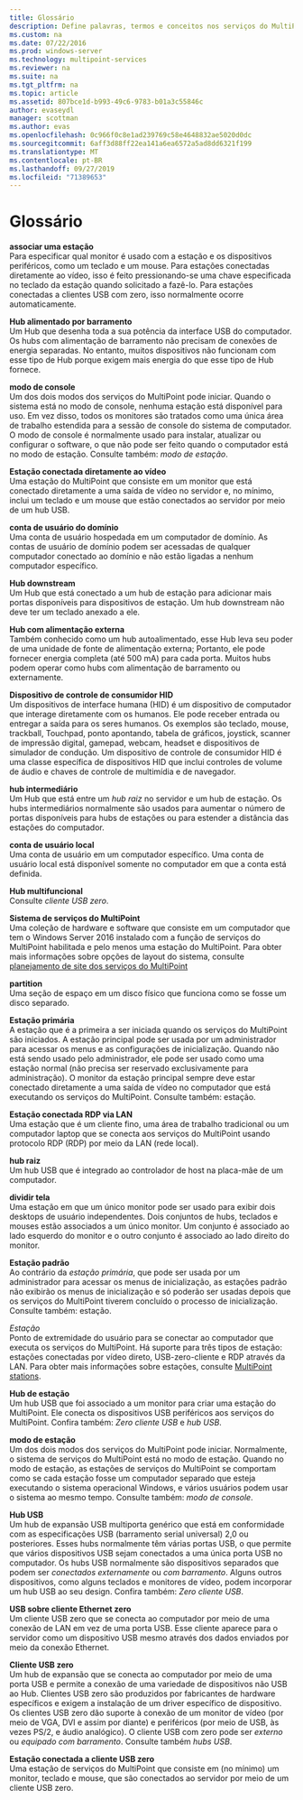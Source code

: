 ```yaml
---
title: Glossário
description: Define palavras, termos e conceitos nos serviços do MultiPoint
ms.custom: na
ms.date: 07/22/2016
ms.prod: windows-server
ms.technology: multipoint-services
ms.reviewer: na
ms.suite: na
ms.tgt_pltfrm: na
ms.topic: article
ms.assetid: 807bce1d-b993-49c6-9783-b01a3c55846c
author: evaseydl
manager: scottman
ms.author: evas
ms.openlocfilehash: 0c966f0c8e1ad239769c58e4648832ae5020d0dc
ms.sourcegitcommit: 6aff3d88ff22ea141a6ea6572a5ad8dd6321f199
ms.translationtype: MT
ms.contentlocale: pt-BR
ms.lasthandoff: 09/27/2019
ms.locfileid: "71389653"
---
```

# <a name="glossary"></a>Glossário
**associar uma estação**  
Para especificar qual monitor é usado com a estação e os dispositivos periféricos, como um teclado e um mouse. Para estações conectadas diretamente ao vídeo, isso é feito pressionando-se uma chave especificada no teclado da estação quando solicitado a fazê-lo. Para estações conectadas a clientes USB com zero, isso normalmente ocorre automaticamente.  
  
**Hub alimentado por barramento**  
Um Hub que desenha toda a sua potência da interface USB do computador. Os hubs com alimentação de barramento não precisam de conexões de energia separadas. No entanto, muitos dispositivos não funcionam com esse tipo de Hub porque exigem mais energia do que esse tipo de Hub fornece.  
  
**modo de console**  
Um dos dois modos dos serviços do MultiPoint pode iniciar. Quando o sistema está no modo de console, nenhuma estação está disponível para uso. Em vez disso, todos os monitores são tratados como uma única área de trabalho estendida para a sessão de console do sistema de computador. O modo de console é normalmente usado para instalar, atualizar ou configurar o software, o que não pode ser feito quando o computador está no modo de estação. Consulte também: *modo de estação*.  
  
**Estação conectada diretamente ao vídeo**  
Uma estação do MultiPoint que consiste em um monitor que está conectado diretamente a uma saída de vídeo no servidor e, no mínimo, inclui um teclado e um mouse que estão conectados ao servidor por meio de um hub USB.  
  
**conta de usuário do domínio**  
Uma conta de usuário hospedada em um computador de domínio. As contas de usuário de domínio podem ser acessadas de qualquer computador conectado ao domínio e não estão ligadas a nenhum computador específico.  
  
**Hub downstream**  
Um Hub que está conectado a um hub de estação para adicionar mais portas disponíveis para dispositivos de estação. Um hub downstream não deve ter um teclado anexado a ele.  
  
**Hub com alimentação externa**  
Também conhecido como um hub autoalimentado, esse Hub leva seu poder de uma unidade de fonte de alimentação externa; Portanto, ele pode fornecer energia completa (até 500 mA) para cada porta. Muitos hubs podem operar como hubs com alimentação de barramento ou externamente.  
  
**Dispositivo de controle de consumidor HID**  
Um dispositivos de interface humana (HID) é um dispositivo de computador que interage diretamente com os humanos. Ele pode receber entrada ou entregar a saída para os seres humanos. Os exemplos são teclado, mouse, trackball, Touchpad, ponto apontando, tabela de gráficos, joystick, scanner de impressão digital, gamepad, webcam, headset e dispositivos de simulador de condução. Um dispositivo de controle de consumidor HID é uma classe específica de dispositivos HID que inclui controles de volume de áudio e chaves de controle de multimídia e de navegador.  
  
**hub intermediário**  
Um Hub que está entre um *hub raiz* no servidor e um hub de estação. Os hubs intermediários normalmente são usados para aumentar o número de portas disponíveis para hubs de estações ou para estender a distância das estações do computador.  
  
**conta de usuário local**  
Uma conta de usuário em um computador específico. Uma conta de usuário local está disponível somente no computador em que a conta está definida.  
  
**Hub multifuncional**  
Consulte *cliente USB zero*.  
  
**Sistema de serviços do MultiPoint**  
Uma coleção de hardware e software que consiste em um computador que tem o Windows Server 2016 instalado com a função de serviços do MultiPoint habilitada e pelo menos uma estação do MultiPoint. Para obter mais informações sobre opções de layout do sistema, consulte [planejamento de site dos serviços do MultiPoint](MultiPoint-services-Site-Planning.md)  
  
**partition**  
Uma seção de espaço em um disco físico que funciona como se fosse um disco separado.  
  
**Estação primária**  
A estação que é a primeira a ser iniciada quando os serviços do MultiPoint são iniciados. A estação principal pode ser usada por um administrador para acessar os menus e as configurações de inicialização. Quando não está sendo usado pelo administrador, ele pode ser usado como uma estação normal (não precisa ser reservado exclusivamente para administração). O monitor da estação principal sempre deve estar conectado diretamente a uma saída de vídeo no computador que está executando os serviços do MultiPoint. Consulte também: estação.  
  
**Estação conectada RDP via LAN**  
Uma estação que é um cliente fino, uma área de trabalho tradicional ou um computador laptop que se conecta aos serviços do MultiPoint usando protocolo RDP (RDP) por meio da LAN (rede local).  
  
**hub raiz**  
Um hub USB que é integrado ao controlador de host na placa-mãe de um computador.  
  
**dividir tela**  
Uma estação em que um único monitor pode ser usado para exibir dois desktops de usuário independentes. Dois conjuntos de hubs, teclados e mouses estão associados a um único monitor. Um conjunto é associado ao lado esquerdo do monitor e o outro conjunto é associado ao lado direito do monitor.  
  
**Estação padrão**  
Ao contrário da *estação primária*, que pode ser usada por um administrador para acessar os menus de inicialização, as estações padrão não exibirão os menus de inicialização e só poderão ser usadas depois que os serviços do MultiPoint tiverem concluído o processo de inicialização. Consulte também: estação.  
  
*Estação*  
Ponto de extremidade do usuário para se conectar ao computador que executa os serviços do MultiPoint. Há suporte para três tipos de estação: estações conectadas por vídeo direto, USB-zero-cliente e RDP através da LAN. Para obter mais informações sobre estações, consulte [MultiPoint stations](MultiPoint-services-Stations.md).  
  
**Hub de estação**  
Um hub USB que foi associado a um monitor para criar uma estação do MultiPoint. Ele conecta os dispositivos USB periféricos aos serviços do MultiPoint. Confira também:   *Zero cliente USB* e *hub USB*.  
  
**modo de estação**  
Um dos dois modos dos serviços do MultiPoint pode iniciar. Normalmente, o sistema de serviços do MultiPoint está no modo de estação. Quando no modo de estação, as estações de serviços do MultiPoint se comportam como se cada estação fosse um computador separado que esteja executando o sistema operacional Windows, e vários usuários podem usar o sistema ao mesmo tempo. Consulte também: *modo de console*.  
  
**Hub USB**  
Um hub de expansão USB multiporta genérico que está em conformidade com as especificações USB (barramento serial universal) 2,0 ou posteriores. Esses hubs normalmente têm várias portas USB, o que permite que vários dispositivos USB sejam conectados a uma única porta USB no computador. Os hubs USB normalmente são dispositivos separados que podem ser *conectados externamente* ou *com barramento*. Alguns outros dispositivos, como alguns teclados e monitores de vídeo, podem incorporar um hub USB ao seu design. Confira também:   *Zero cliente USB*.  
  
**USB sobre cliente Ethernet zero**  
Um cliente USB zero que se conecta ao computador por meio de uma conexão de LAN em vez de uma porta USB. Esse cliente aparece para o servidor como um dispositivo USB mesmo através dos dados enviados por meio da conexão Ethernet.  
  
**Cliente USB zero**  
Um hub de expansão que se conecta ao computador por meio de uma porta USB e permite a conexão de uma variedade de dispositivos não USB ao Hub. Clientes USB zero são produzidos por fabricantes de hardware específicos e exigem a instalação de um driver específico de dispositivo. Os clientes USB zero dão suporte à conexão de um monitor de vídeo (por meio de VGA, DVI e assim por diante) e periféricos (por meio de USB, às vezes PS/2, e áudio analógico). O cliente USB com zero pode ser *externo* ou *equipado com barramento*. Consulte também *hubs USB*.  
  
**Estação conectada a cliente USB zero**  
Uma estação de serviços do MultiPoint que consiste em (no mínimo) um monitor, teclado e mouse, que são conectados ao servidor por meio de um cliente USB zero.  
  
